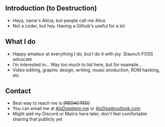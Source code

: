 Introduction (to Destruction)
---
- Heya, name's Alicia, but people call me Alice
- Not a coder, but hey. Having a Github's useful for a lot

What I do
---
- Happy amateur at everything I do, but I do it with joy. Staunch FOSS advocate
- I’m interested in... Way too much to list here, but for example...
- Video editing, graphic design, writing, music production, ROM hacking, etc

Contact
---
- Best way to reach me is ~~[REDACTED]~~
- You can email me at AlxDoe@pm.me or AlxDoe@outlook.com
- Might add my Discord or Matrix here later, don't feel comfortable sharing that publicly yet

<!---
ItsAlxDoe/ItsAlxDoe is a ✨ special ✨ repository because its `README.md` (this file) appears on your GitHub profile.
You can click the Preview link to take a look at your changes.
--->
